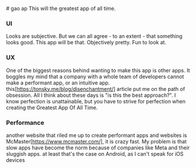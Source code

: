 #   g a o a p 
 
 This will the greatest app of all time.

### UI
Looks are subjective. But we can all agree - to an extent - that something looks good. This app will be that. Objectively pretty. Fun to look at.

### UX
One of the biggest reasons behind wanting to make this app is other apps. It boggles my mind that a company with a whole team of developers cannot make a performant app, or an intuitive app. 
this[https://tonsky.me/blog/disenchantment/] article put me on the path of obsession. All I think about these days is "is this the best approach?". I know perfection is unattainable, but you have to strive for perfection when creating the Greatest App Of All Time.

### Performance
another website that riled me up to create performant apps and websites is McMaster[https://www.mcmaster.com/], it is crazy fast.
My problem is that slow apps have become the norm because of companies like Meta and their sluggish apps. at least that's the case on Android, as I can't speak for iOS devices


